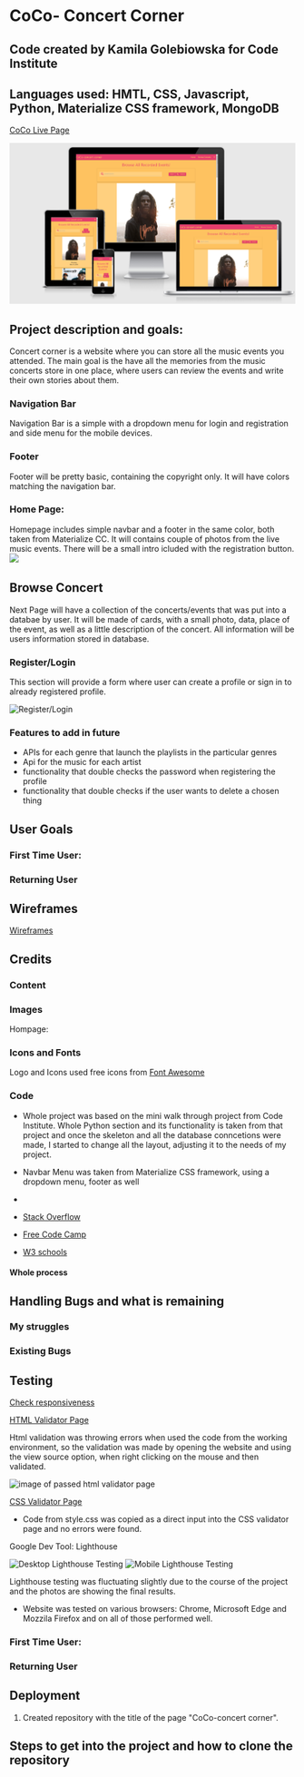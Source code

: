 # CoCo- Concert Corner
##  Code created by Kamila Golebiowska for Code Institute
## Languages used: HMTL, CSS, Javascript, Python, Materialize CSS framework, MongoDB


[CoCo Live Page](https://coco-concert-corner.herokuapp.com/)



![project on different devices](static/images/resp.jpg)




## Project description and goals:

Concert corner is a website where you can store all the music events you attended. The main goal is the have all the memories from the music concerts store in one place, where users can review the events and write their own stories about them.


### Navigation Bar
 Navigation Bar is a simple with a dropdown menu for login and registration and side menu for the mobile devices.


###  Footer
Footer will be pretty basic, containing the copyright only. It will have colors matching the navigation bar.


### Home Page:

Homepage includes simple navbar and a footer in the same color, both taken from Materialize CC. It will contains couple of photos from the live music events.
There will be a small intro icluded with the registration button.
![](assets/images/)

## Browse Concert

Next Page will have a collection of the concerts/events that was put into a databae by user. It will be made of cards, with a small photo, data, place of the event, as well as a little description
of the concert. All information will be users information stored in database.

### Register/Login

This section will provide a form where user can create a profile or sign in to already registered profile.

 ![Register/Login]()

 



 ### Features to add in future
* APIs for each genre that launch the playlists in the particular genres
* Api for the music for each artist
* functionality that double checks the password when registering the profile
* functionality that double checks if the user wants to delete a chosen thing



 ## User Goals

 ### First Time User:
 
 ### Returning User


## Wireframes
 [Wireframes]()




## Credits

### Content


### Images 

Hompage:




### Icons and Fonts


Logo and Icons used free icons from [Font Awesome](https://fontawesome.com/?from=io)



### Code

* Whole project was based on the mini walk through project from Code Institute. Whole Python section and its functionality is taken from that project and once the skeleton and all the database conncetions were made, I started to change all the layout, adjusting it to the needs of my project. 

 * Navbar Menu was taken from Materialize CSS framework, using a dropdown menu, footer as well
 * 

 
* [Stack Overflow](https://stackoverflow.com/)
* [Free Code Camp](https://www.freecodecamp.org/)
* [W3 schools](https://www.w3schools.com/html/default.asp)



#### Whole process 


## Handling Bugs and what is remaining
### My struggles

### Existing Bugs


## Testing

[Check responsiveness](http://ami.responsivedesign.is/?url=https%3A%2F%2Fkomfigolabi.github.io%2FExplore-Ethiopia%2F)

[HTML Validator Page](https://validator.w3.org/)

Html validation was throwing errors when used the code from the working environment, so the validation was made by opening the website and using the view source option, when right clicking on the mouse and then validated.


![image of passed html validator page](static/images/css-validator.jpg)

[CSS Validator Page](https://jigsaw.w3.org/css-validator/)
* Code from style.css was copied as a direct input into the CSS validator page and no errors were found.



Google Dev Tool: Lighthouse 

![Desktop Lighthouse Testing]()
![Mobile Lighthouse Testing]()

Lighthouse testing was fluctuating slightly due to the course of the project and the photos are showing the final results.


* Website was tested on various browsers: Chrome, Microsoft Edge and Mozzila Firefox and on all of those performed well.
 

 ### First Time User:
 

 ### Returning User



## Deployment

1. Created repository with the title of the page "CoCo-concert corner".
 

 ## Steps to get into the project and how to clone the repository




 

